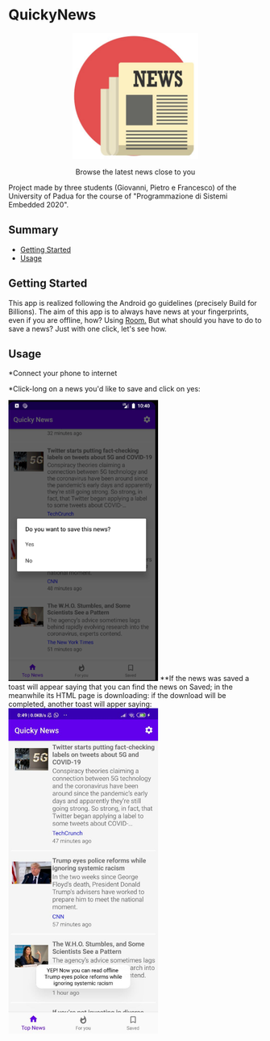 # QuickyNews

<p align="center">
  <a href="https://github.com/francevarotz98/QuickyNews/">
    <img src="ic_launcher.jpeg" alt="Logo" width="250" height="250">
  </a>
  
  <p align="center">
    Browse the latest news close to you 
    <br />


Project made by three students (Giovanni, Pietro e Francesco) of the University of Padua for the course of "Programmazione di Sistemi Embedded 2020".

## Summary

  - [Getting Started](#getting-started)
  - [Usage](#usage)
  
## Getting Started

This app is realized following the Android go guidelines (precisely Build for Billions). 
The aim of this app is to always have news at your fingerprints, even if you are offline, how? Using <a href="https://developer.android.com/topic/libraries/architecture/room">Room.</a>
But what should you have to do to save a news? Just with one click, let's see how.

## Usage 

*Connect your phone to internet

*Click-long on a news you'd like to save and click on yes:

<img class="shadowed" src="howto_save.png" width="297" >
**If the news was saved a toast will appear saying that you can find the news on Saved; in the meanwhile its HTML page is downloading: if the download will be completed, another toast will apper saying:
<img class="shadowed" src="howto_savedHTMLPage.jpg" width="297" >


